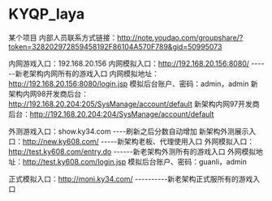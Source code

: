 # KYQP_laya
某个项目
内部人员联系方式链接：http://note.youdao.com/groupshare/?token=328202972859458192F86104A570F789&gid=50995073

内网游戏入口：192.168.20.156
内网模拟入口：http://192.168.20.156:8080/      ------新老架构内网所有的游戏入口
内网模拟地址：http://192.168.20.156:8080/login.jsp
模拟后台账户、密码：admin，admin
新架构内网98开发商后台：http://192.168.20.204:205/SysManage/account/default
新架构内网97开发商后台：http://192.168.20.204:204/SysManage/account/default

外测游戏入口：show.ky34.com    ----刷新之后分数自动增加
新架构外测展示入口：http://new.ky608.com/    -----新架构老板、代理使用入口
外网模拟入口：http://test.ky608.com/entry.do  ------新老架构外测所有的游戏入口
外网模拟地址：http://test.ky608.com/login.jsp
模拟后台账户、密码：guanli，admin

正式模拟入口：http://moni.ky34.com/     ----------新老架构正式服所有的游戏入口
